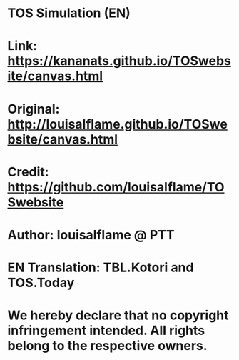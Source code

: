 # TOS Simulation (EN)
# Link: https://kananats.github.io/TOSwebsite/canvas.html


# Original: http://louisalflame.github.io/TOSwebsite/canvas.html
# Credit: https://github.com/louisalflame/TOSwebsite

# Author: louisalflame @ PTT

# EN Translation: TBL.Kotori and TOS.Today
# We hereby declare that no copyright infringement intended. All rights belong to the respective owners.